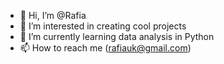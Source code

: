 - 👋 Hi, I’m @Rafia
- 👀 I’m interested in creating cool projects 
- 🌱 I’m currently learning data analysis in Python
- 📫 How to reach me (rafiauk@gmail.com)

<!---
Rafia/Rafia is a ✨ special ✨ repository because its `README.md` (this file) appears on your GitHub profile.
You can click the Preview link to take a look at your changes.
--->
